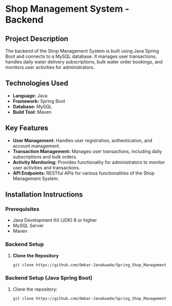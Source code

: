 # Shop Management System - Backend

## Project Description
The backend of the Shop Management System is built using Java Spring Boot and connects to a MySQL database. It manages user transactions, handles daily water delivery subscriptions, bulk water order bookings, and monitors user activities for administrators.

## Technologies Used
- **Language:** Java
- **Framework:** Spring Boot
- **Database:** MySQL
- **Build Tool:** Maven

## Key Features
- **User Management:** Handles user registration, authentication, and account management.
- **Transaction Management:** Manages user transactions, including daily subscriptions and bulk orders.
- **Activity Monitoring:** Provides functionality for administrators to monitor user activities and transactions.
- **API Endpoints:** RESTful APIs for various functionalities of the Shop Management System.

## Installation Instructions

### Prerequisites
- Java Development Kit (JDK) 8 or higher
- MySQL Server
- Maven

### Backend Setup

1. **Clone the Repository**
   ```bash
   git clone https://github.com/Omkar-Janakwade/Spring_Shop_Management_System_Backend.git


### Backend Setup (Java Spring Boot)
1. Clone the repository:
   ```bash
   git clone https://github.com/Omkar-Janakwade/Spring_Shop_Management_System_Backend.git

